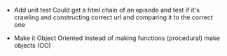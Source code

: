 * Add unit test
Could get a html chain of an episode and test if it's crawling and
constructing correct url and comparing it to the correct one

* Make it Object Oriented
Instead of making functions (procedural) make objects (OO)
